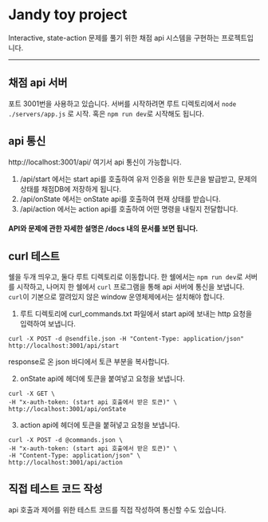 
# Jandy toy project

Interactive, state-action 문제를 풀기 위한 채점 api 시스템을 구현하는 프로젝트입니다.

- - -

## 채점 api 서버

포트 3001번을 사용하고 있습니다. 서버를 시작하려면 루트 디렉토리에서 `node ./servers/app.js` 로 시작.
혹은 `npm run dev`로 시작해도 됩니다.

## api 통신

http://localhost:3001/api/ 
여기서 api 통신이 가능합니다. 
1. /api/start 에서는 start api를 호출하여 유저 인증을 위한 토큰을 발급받고, 문제의 상태를 채점DB에 저장하게 됩니다.
2. /api/onState 에서는 onState api를 호출하여 현재 상태를 받습니다.
3. /api/action 에서는 action api를 호출하여 어떤 명령을 내릴지 전달합니다.
#### API와 문제에 관한 자세한 설명은 /docs 내의 문서를 보면 됩니다.

## curl 테스트

쉘을 두개 띄우고, 둘다 루트 디렉토리로 이동합니다. 한 쉘에서는 `npm run dev`로 서버를 시작하고, 나머지 한 쉘에서 `curl` 프로그램을 통해 api 서버에 통신을 보냅니다.
`curl`이 기본으로 깔려있지 않은 window 운영체제에서는 설치해야 합니다.
1. 루트 디렉토리에 curl_commands.txt 파일에서 start api에 보내는 http 요청을 입력하여 보냅니다.
```
curl -X POST -d @sendfile.json -H "Content-Type: application/json" http://localhost:3001/api/start
```
response로 온 json 바디에서 토큰 부분을 복사합니다.

2. onState api에 헤더에 토큰을 붙여넣고 요청을 보냅니다.
```
curl -X GET \
-H "x-auth-token: (start api 호출에서 받은 토큰)" \
http://localhost:3001/api/onState

```

3. action api에 헤더에 토큰을 붙혀넣고 요청을 보냅니다.
```
curl -X POST -d @commands.json \
-H "x-auth-token: (start api 호출에서 받은 토큰)" \
-H "Content-Type: application/json" \
http://localhost:3001/api/action
```

## 직접 테스트 코드 작성

api 호출과 제어를 위한 테스트 코드를 직접 작성하여 통신할 수도 있습니다. 








